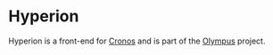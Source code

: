 # Hyperion

Hyperion is a front-end for [Cronos](../cronos/Readme.md) and is part of the [Olympus](../Readme.md) project.
